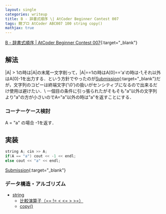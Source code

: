```yaml
---
layout: single
categories: writeup
title: B - 辞書式順序 \| AtCoder Beginner Contest 007
tags: 競プロ AtCoder ABC007 100 string copy()
mathjax: true
---
```


[B - 辞書式順序 \| AtCoder Beginner Contest 007](https://beta.atcoder.jp/contests/abc007/tasks/abc007_2){:target="_blank"}

## 解法
|A| > 1の時は|A|の末尾一文字削って，|A|==1の時はA[0]=='a'の時は-1,それ以外はA[0]-1を出力する．という方針でやったのが[Submission](https://beta.atcoder.jp/contests/abc007/submissions/3005613){:target="_blank"}だが，文字列のコピーは終端文字('\0')の扱いがセンシティブになるので出来るだけ使用は避けたい．\\
一個目の条件に引っ張られたがそもそも"a"以外の文字列より"a"の方が小さいのでA="a"以外の時は"a"を返すことにする．
### コーナーケース検討
A = "a" の場合 -1を返す．
## 実装
```cpp
string A; cin >> A;
if(A == "a") cout << -1 << endl;
else cout << "a" << endl;
```
[Submission](https://beta.atcoder.jp/contests/abc007/submissions/3005668){:target="_blank"}

### データ構造・アルゴリズム
- [string](http://www.cplusplus.com/reference/string/string/)
    - [比較演算子（== != < <= > >=）](http://www.cplusplus.com/reference/string/string/operators/)
    - [copy()](http://www.cplusplus.com/reference/string/string/copy/)